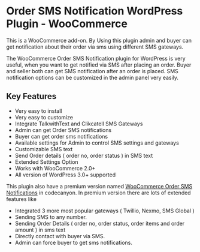 # Order SMS Notification WordPress Plugin - WooCommerce

This is a WooCommerce add-on. By Using this plugin admin and buyer can get notification about their order via sms using different SMS gateways.

The WooCommerce Order SMS Notification plugin for WordPress is very useful, when you want to get notified via SMS after placing an order. Buyer and seller both can get SMS notification after an order is placed. SMS notification options can be customized in the admin panel very easily.


## Key Features

* Very easy to install
* Very easy to customize
* Integrate TalkwithText and Clikcatell SMS Gateways
* Admin can get Order SMS notifications
* Buyer can get order sms notifications
* Available settings for Admin to control SMS settings and gateways
* Customizable SMS text
* Send Order details ( order no, order status ) in SMS text
* Extended Settings Option
* Works with WooCommerce 2.0+
* All version of WordPress 3.0+ supported

This plugin also have a premium version named [WooCommerce Order SMS Notifications](http://codecanyon.net/item/woocommerce-order-sms-notification/8339735) in codecanyon. In premium version there are lots of extended features like 

* Integrated 3 more most popular gateways ( Twillio, Nexmo, SMS Global )
* Sending SMS to any number.
* Sending Order Details ( order no, order status, order items and order amount ) in sms text
* Directly contact with buyer via SMS.
* Admin can force  buyer to get sms notifications.  
